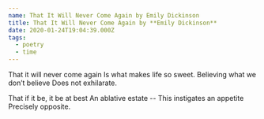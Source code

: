 ```yaml
---
name: That It Will Never Come Again by Emily Dickinson
title: That It Will Never Come Again by **Emily Dickinson**
date: 2020-01-24T19:04:39.000Z
tags:
  - poetry
  - time
---
```


That it will never come again
Is what makes life so sweet.
Believing what we don’t believe
Does not exhilarate.

That if it be, it be at best
An ablative estate --
This instigates an appetite
Precisely opposite.
